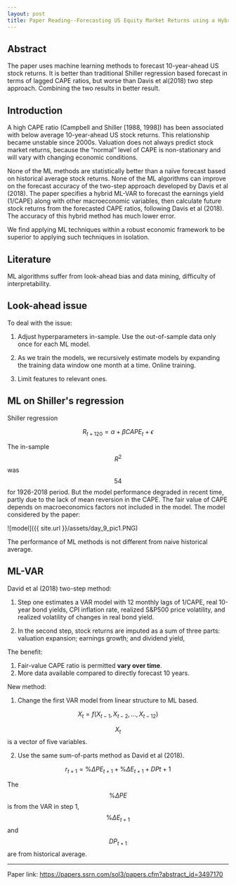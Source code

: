 ```yaml
---
layout: post
title: Paper Reading--Forecasting US Equity Market Returns using a Hybrid Machine Learning - Time Series Approach
---
```


## Abstract

The paper uses machine learning methods to forecast 10-year-ahead US stock returns. It is better than traditional Shiller regression based forecast in terms of lagged CAPE ratios, but worse than Davis et al(2018) two step approach. Combining the two results in better result.


## Introduction
A high CAPE ratio (Campbell and Shiller [1988, 1998]) has been associated with below average 10-year-ahead US stock returns. This relationship became unstable since 2000s. Valuation does not always predict stock market returns, because the “normal” level of CAPE is non-stationary and will vary with changing economic conditions.

None of the ML methods are statistically better than a naïve forecast based on historical average stock returns. None of the ML algorithms can improve on the forecast accuracy of the two-step approach developed by Davis et al (2018). The paper specifies a hybrid ML-VAR to forecast the
earnings yield (1/CAPE) along with other macroeconomic variables, then calculate future stock returns from the forecasted CAPE ratios, following Davis et al (2018). The accuracy of this hybrid method has much lower error.

We find applying ML techniques within a robust economic framework to be superior to applying such techniques in isolation.

## Literature

ML algorithms suffer from look-ahead bias and data mining, difficulty of interpretability.

## Look-ahead issue
To deal with the issue: 

1. Adjust hyperparameters in-sample. Use the out-of-sample data only once for each ML model.

2. As we train the models, we recursively estimate
models by expanding the training data window one month at a time. Online training.

3. Limit features to relevant ones.

## ML on Shiller's regression

Shiller regression

$$
R_{t+120} = \alpha + \beta CAPE_t + \epsilon
$$ 

The in-sample $$R^2$$ was $$54%$$ for 1926-2018 period. But the model performance degraded in recent time, partly due to the lack of mean reversion in the CAPE. The fair value of CAPE depends on macroeconomics factors not included in the model. The model considered by the paper:

![model]({{ site.url }}/assets/day_9_pic1.PNG)

The performance of ML methods is not different from naive historical average.

## ML-VAR
David et al (2018) two-step method: 

1. Step one estimates a VAR model with 12 monthly lags of 1/CAPE, real 10-year bond yields, CPI inflation rate, realized S&P500 price volatility, and realized volatility of changes in real bond yield.

2. In the second step, stock returns are imputed as a sum of three parts: valuation expansion; earnings growth; and dividend yield,

The benefit:

1. Fair-value CAPE ratio is permitted **vary over time**.
2. More data available compared to directly forecast 10 years.

New method:

1. Change the first VAR model from linear structure to ML based. 

$$
X_t = f(X_{t-1}, X_{t-2}, ..., X_{t-12})
$$

$$X_t$$ is a vector of five variables.

2. Use the same sum-of-parts method as David et al (2018). 

$$
r_{t+1} = \%\Delta PE_{t+1} + \%\Delta E_{t+1} + DP{t+1}  
$$

The $$\%\Delta PE$$ is from the VAR in step 1, $$\%\Delta E_{t+1}$$ and $$ DP_{t+1} $$ are from historical average.

---

Paper link: https://papers.ssrn.com/sol3/papers.cfm?abstract_id=3497170
